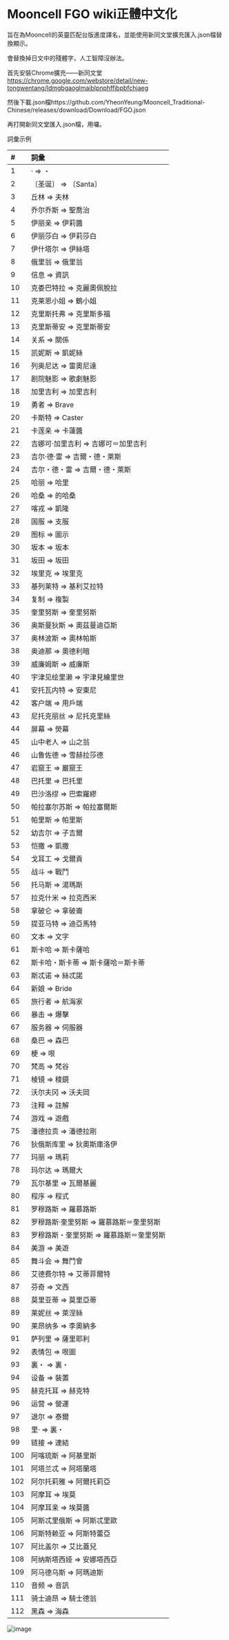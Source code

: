 # Mooncell FGO wiki正體中文化
旨在為Mooncell的英靈匹配台版進度譯名，並能使用新同文堂擴充匯入.json檔替換顯示。

會替換掉日文中的殘體字，人工智障沒辦法。

首先安裝Chrome擴充——新同文堂
https://chrome.google.com/webstore/detail/new-tongwentang/ldmgbgaoglmaiblpnphffibpbfchjaeg

然後下載.json檔https://github.com/YheonYeung/Mooncell_Traditional-Chinese/releases/download/Download/FGO.json

再打開新同文堂匯入.json檔，用囉。

詞彙示例

|#|詞彙|
|:----|:----|
|1|· => ・|
|2|〔圣诞〕 => 〔Santa〕|
|3|丘林 => 夫林|
|4|乔尔乔斯 => 聖喬治|
|5|伊丽亲 => 伊莉醬|
|6|伊丽莎白 => 伊莉莎白|
|7|伊什塔尔 => 伊絲塔|
|8|俄里翁 => 俄里翁|
|9|信息 => 資訊|
|10|克娄巴特拉 => 克麗奧佩脫拉|
|11|克莱恩小姐 => 鶴小姐|
|12|克里斯托弗 => 克里斯多福|
|13|克里斯蒂安 => 克里斯蒂安|
|14|关系 => 關係|
|15|凯妮斯 => 凱妮絲|
|16|列奥尼达 => 雷奧尼達|
|17|剧院魅影 => 歌劇魅影|
|18|加里吉利 => 加里吉利|
|19|勇者 => Brave|
|20|卡斯特 => Caster|
|21|卡莲亲 => 卡蓮醬|
|22|吉娜可·加里吉利 => 吉娜可＝加里吉利|
|23|吉尔·德·雷 => 吉爾・德・萊斯|
|24|吉尔・德・雷 => 吉爾・德・萊斯|
|25|哈丽 => 哈里|
|26|哈桑 => 的哈桑|
|27|喀戎 => 凱隆|
|28|国服 => 支服|
|29|图标 => 圖示|
|30|坂本 => 坂本|
|31|坂田 => 坂田|
|32|埃里克 => 埃里克|
|33|基列莱特 => 基利艾拉特|
|34|复制 => 複製|
|35|奎里努斯 => 奎里努斯|
|36|奥斯曼狄斯 => 奧茲曼迪亞斯|
|37|奥林波斯 => 奧林帕斯|
|38|奥迪那 => 奧德利暗|
|39|威廉姆斯 => 威廉斯|
|40|宇津见绘里濑 => 宇津見繪里世|
|41|安托瓦内特 => 安東尼|
|42|客户端 => 用戶端|
|43|尼托克丽丝 => 尼托克里絲|
|44|屏幕 => 熒幕|
|45|山中老人 => 山之翁|
|46|山鲁佐德 => 雪赫拉莎德|
|47|岩窟王 => 巖窟王|
|48|巴托里 => 巴托里|
|49|巴沙洛缪 => 巴索羅繆|
|50|帕拉塞尔苏斯 => 帕拉塞爾斯|
|51|帕里斯 => 帕里斯|
|52|幼吉尔 => 子吉爾|
|53|恺撒 => 凱撒|
|54|戈耳工 => 戈爾貢|
|55|战斗 => 戰鬥|
|56|托马斯 => 湯瑪斯|
|57|拉克什米 => 拉克西米|
|58|拿破仑 => 拿破崙|
|59|提亚马特 => 迪亞馬特|
|60|文本 => 文字|
|61|斯卡哈 => 斯卡薩哈|
|62|斯卡哈・斯卡蒂 => 斯卡薩哈＝斯卡蒂|
|63|斯忒诺 => 絲忒諾|
|64|新娘 => Bride|
|65|旅行者 => 航海家|
|66|暴击 => 爆擊|
|67|服务器 => 伺服器|
|68|桑巴 => 森巴|
|69|梗 => 哏|
|70|梵高 => 梵谷|
|71|棱镜 => 稜鏡|
|72|沃尔夫冈 => 沃夫岡|
|73|注释 => 註解|
|74|游戏 => 遊戲|
|75|潘德拉贡 => 潘德拉剛|
|76|狄俄斯库里 => 狄奧斯庫洛伊|
|77|玛丽 => 瑪莉|
|78|玛尔达 => 瑪爾大|
|79|瓦尔基里 => 瓦爾基麗|
|80|程序 => 程式|
|81|罗穆路斯 => 羅慕路斯|
|82|罗穆路斯·奎里努斯 => 羅慕路斯＝奎里努斯|
|83|罗穆路斯・奎里努斯 => 羅慕路斯＝奎里努斯|
|84|美游 => 美遊|
|85|舞斗会 => 舞鬥會|
|86|艾德费尔特 => 艾蒂菲爾特|
|87|芬奇 => 文西|
|88|莫里亚蒂 => 莫里亞蒂|
|89|莱妮丝 => 萊涅絲|
|90|莱昂纳多 => 李奧納多|
|91|萨列里 => 薩里耶利|
|92|表情包 => 哏圖|
|93|裏・ => 裏・|
|94|设备 => 裝置|
|95|赫克托耳 => 赫克特|
|96|运营 => 營運|
|97|退尔 => 泰爾|
|98|里· => 裏・|
|99|链接 => 連結|
|100|阿喀琉斯 => 阿基里斯|
|101|阿塔兰忒 => 阿塔蘭塔|
|102|阿尔托莉雅 => 阿爾托莉亞|
|103|阿摩耳 => 埃莫|
|104|阿摩耳亲 => 埃莫醬|
|105|阿斯忒里俄斯 => 阿斯忒里歐|
|106|阿斯特赖亚 => 阿斯特蕾亞|
|107|阿比盖尔 => 艾比蓋兒|
|108|阿纳斯塔西娅 => 安娜塔西亞|
|109|阿马德乌斯 => 阿瑪迪斯|
|110|音频 => 音訊|
|111|骑士迪昂 => 騎士德翁|
|112|黑森 => 海森|

![image](https://user-images.githubusercontent.com/63342274/197173295-c3d1025e-8439-475f-bb92-600e0bfa2d58.png)
